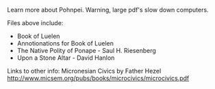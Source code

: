 Learn more about Pohnpei. Warning, large pdf's slow down computers.

Files above include:
 * Book of Luelen
 * Annotionations for Book of Luelen
 * The Native Polity of Ponape - Saul H. Riesenberg
 * Upon a Stone Altar - David Hanlon

Links to other info:
Micronesian Civics by Father Hezel http://www.micsem.org/pubs/books/microcivics/microcivics.pdf
